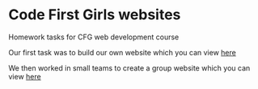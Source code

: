 # Code First Girls websites
Homework tasks for CFG web development course

Our first task was to build our own website which you can view [here](https://kav1ta.github.io/cfg-websites/)

We then worked in small teams to create a group website which you can view [here](https://nyedun22.github.io/cat-cafe/index.html)
